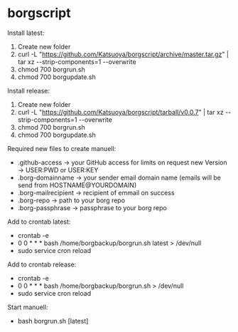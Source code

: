 # borgscript

Install latest:

1) Create new folder
2) curl -L "https://github.com/Katsuoya/borgscript/archive/master.tar.gz" | tar xz --strip-components=1 --overwrite
3) chmod 700 borgrun.sh
4) chmod 700 borgupdate.sh

Install release:

1) Create new folder
2) curl -L "https://github.com/Katsuoya/borgscript/tarball/v0.0.7" | tar xz --strip-components=1 --overwrite
3) chmod 700 borgrun.sh
4) chmod 700 borgupdate.sh

Required new files to create manuell:

- .github-access -> your GitHub access for limits on request new Version -> USER:PWD or USER:KEY
- .borg-domainname -> your sender email domain name (emails will be send from HOSTNAME@YOURDOMAIN)
- .borg-mailrecipient -> recipient of emmail on success
- .borg-repo -> path to your borg repo
- .borg-passphrase -> passphrase to your borg repo


Add to crontab latest:

- crontab -e 
- 0 0 * * * bash /home/borgbackup/borgrun.sh latest > /dev/null 
- sudo service cron reload

Add to crontab release:

- crontab -e 
- 0 0 * * * bash /home/borgbackup/borgrun.sh > /dev/null 
- sudo service cron reload


Start manuell:

- bash borgrun.sh [latest]
